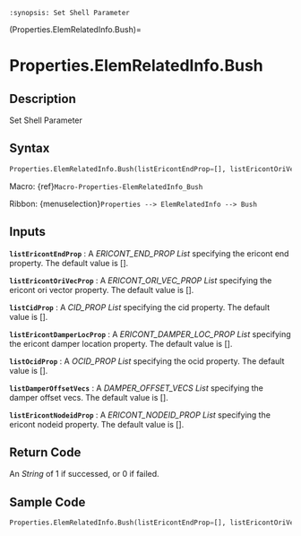 ```{module} Properties.ElemRelatedInfo.Bush()
:synopsis: Set Shell Parameter
```

(Properties.ElemRelatedInfo.Bush)=

# Properties.ElemRelatedInfo.Bush

## Description

Set Shell Parameter

## Syntax

```python
Properties.ElemRelatedInfo.Bush(listEricontEndProp=[], listEricontOriVecProp=[], listCidProp=[], listEricontDamperLocProp=[], listOcidProp=[], listDamperOffsetVecs=[], listEricontNodeidProp=[])
```

Macro: {ref}`Macro-Properties-ElemRelatedInfo_Bush`

Ribbon: {menuselection}`Properties --> ElemRelatedInfo --> Bush`

## Inputs

**`listEricontEndProp`**
: A _ERICONT_END_PROP List_ specifying the ericont end property. The default value is [].

**`listEricontOriVecProp`**
: A _ERICONT_ORI_VEC_PROP List_ specifying the ericont ori vector property. The default value is [].

**`listCidProp`**
: A _CID_PROP List_ specifying the cid property. The default value is [].

**`listEricontDamperLocProp`**
: A _ERICONT_DAMPER_LOC_PROP List_ specifying the ericont damper location property. The default value is [].

**`listOcidProp`**
: A _OCID_PROP List_ specifying the ocid property. The default value is [].

**`listDamperOffsetVecs`**
: A _DAMPER_OFFSET_VECS List_ specifying the damper offset vecs. The default value is [].

**`listEricontNodeidProp`**
: A _ERICONT_NODEID_PROP List_ specifying the ericont nodeid property. The default value is [].

## Return Code

An _String_ of 1 if successed, or 0 if failed.

## Sample Code

```python
Properties.ElemRelatedInfo.Bush(listEricontEndProp=[], listEricontOriVecProp=[], listCidProp=[], listEricontDamperLocProp=[], listOcidProp=[], listDamperOffsetVecs=[], listEricontNodeidProp=[])
```
